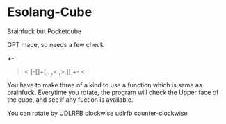 # Esolang-Cube
Brainfuck but Pocketcube

GPT made, so needs a few check


<Cube>

  +-
  ><
]-[]+[,.
,<.,>.][
  +-
  ><

<How does it works.>

You have to make three of a kind to use a function which is same as brainfuck.
Everytime you rotate, the program will check the Upper face of the cube, and see if any fuction is available.

You can rotate by
UDLRFB clockwise
udlrfb counter-clockwise
